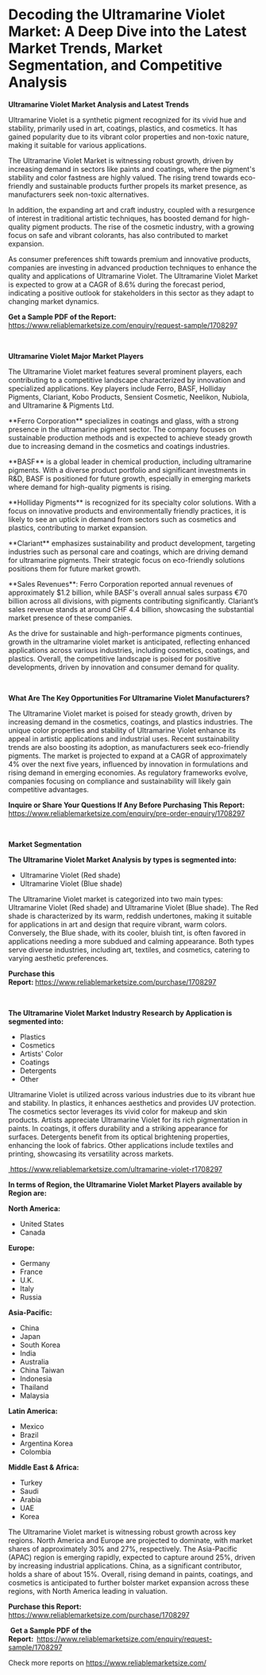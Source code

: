 <p><h1>Decoding the Ultramarine Violet Market: A Deep Dive into the Latest Market Trends, Market Segmentation, and Competitive Analysis</h1></p><p><strong>Ultramarine Violet Market Analysis and Latest Trends</strong></p>
<p><p>Ultramarine Violet is a synthetic pigment recognized for its vivid hue and stability, primarily used in art, coatings, plastics, and cosmetics. It has gained popularity due to its vibrant color properties and non-toxic nature, making it suitable for various applications. </p><p>The Ultramarine Violet Market is witnessing robust growth, driven by increasing demand in sectors like paints and coatings, where the pigment's stability and color fastness are highly valued. The rising trend towards eco-friendly and sustainable products further propels its market presence, as manufacturers seek non-toxic alternatives.</p><p>In addition, the expanding art and craft industry, coupled with a resurgence of interest in traditional artistic techniques, has boosted demand for high-quality pigment products. The rise of the cosmetic industry, with a growing focus on safe and vibrant colorants, has also contributed to market expansion.</p><p>As consumer preferences shift towards premium and innovative products, companies are investing in advanced production techniques to enhance the quality and applications of Ultramarine Violet. The Ultramarine Violet Market is expected to grow at a CAGR of 8.6% during the forecast period, indicating a positive outlook for stakeholders in this sector as they adapt to changing market dynamics.</p></p>
<p><strong>Get a Sample PDF of the Report:&nbsp;</strong> <a href="https://www.reliablemarketsize.com/enquiry/request-sample/1708297?utm_campaign=2210&utm_medium=2&utm_source=Github&utm_content=ia&utm_term=30012025&utm_id=ultramarine-violet">https://www.reliablemarketsize.com/enquiry/request-sample/1708297</a></p>
<p>&nbsp;</p>
<p><strong>Ultramarine Violet Major Market Players</strong></p>
<p><p>The Ultramarine Violet market features several prominent players, each contributing to a competitive landscape characterized by innovation and specialized applications. Key players include Ferro, BASF, Holliday Pigments, Clariant, Kobo Products, Sensient Cosmetic, Neelikon, Nubiola, and Ultramarine & Pigments Ltd.</p><p>**Ferro Corporation** specializes in coatings and glass, with a strong presence in the ultramarine pigment sector. The company focuses on sustainable production methods and is expected to achieve steady growth due to increasing demand in the cosmetics and coatings industries.</p><p>**BASF** is a global leader in chemical production, including ultramarine pigments. With a diverse product portfolio and significant investments in R&D, BASF is positioned for future growth, especially in emerging markets where demand for high-quality pigments is rising.</p><p>**Holliday Pigments** is recognized for its specialty color solutions. With a focus on innovative products and environmentally friendly practices, it is likely to see an uptick in demand from sectors such as cosmetics and plastics, contributing to market expansion.</p><p>**Clariant** emphasizes sustainability and product development, targeting industries such as personal care and coatings, which are driving demand for ultramarine pigments. Their strategic focus on eco-friendly solutions positions them for future market growth.</p><p>**Sales Revenues**: Ferro Corporation reported annual revenues of approximately $1.2 billion, while BASF's overall annual sales surpass €70 billion across all divisions, with pigments contributing significantly. Clariant’s sales revenue stands at around CHF 4.4 billion, showcasing the substantial market presence of these companies.</p><p>As the drive for sustainable and high-performance pigments continues, growth in the ultramarine violet market is anticipated, reflecting enhanced applications across various industries, including cosmetics, coatings, and plastics. Overall, the competitive landscape is poised for positive developments, driven by innovation and consumer demand for quality.</p></p>
<p>&nbsp;</p>
<p><strong>What Are The Key Opportunities For Ultramarine Violet Manufacturers?</strong></p>
<p><p>The Ultramarine Violet market is poised for steady growth, driven by increasing demand in the cosmetics, coatings, and plastics industries. The unique color properties and stability of Ultramarine Violet enhance its appeal in artistic applications and industrial uses. Recent sustainability trends are also boosting its adoption, as manufacturers seek eco-friendly pigments. The market is projected to expand at a CAGR of approximately 4% over the next five years, influenced by innovation in formulations and rising demand in emerging economies. As regulatory frameworks evolve, companies focusing on compliance and sustainability will likely gain competitive advantages.</p></p>
<p><strong>Inquire or Share Your Questions If Any Before Purchasing This Report:</strong> <a href="https://www.reliablemarketsize.com/enquiry/pre-order-enquiry/1708297?utm_campaign=2210&utm_medium=2&utm_source=Github&utm_content=ia&utm_term=30012025&utm_id=ultramarine-violet">https://www.reliablemarketsize.com/enquiry/pre-order-enquiry/1708297</a></p>
<p>&nbsp;</p>
<p><strong>Market Segmentation</strong></p>
<p><strong>The Ultramarine Violet Market Analysis by types is segmented into:</strong></p>
<p><ul><li>Ultramarine Violet (Red shade)</li><li>Ultramarine Violet (Blue shade)</li></ul></p>
<p><p>The Ultramarine Violet market is categorized into two main types: Ultramarine Violet (Red shade) and Ultramarine Violet (Blue shade). The Red shade is characterized by its warm, reddish undertones, making it suitable for applications in art and design that require vibrant, warm colors. Conversely, the Blue shade, with its cooler, bluish tint, is often favored in applications needing a more subdued and calming appearance. Both types serve diverse industries, including art, textiles, and cosmetics, catering to varying aesthetic preferences.</p></p>
<p><strong>Purchase this Report:&nbsp;</strong><a href="https://www.reliablemarketsize.com/purchase/1708297?utm_campaign=2210&utm_medium=2&utm_source=Github&utm_content=ia&utm_term=30012025&utm_id=ultramarine-violet">https://www.reliablemarketsize.com/purchase/1708297</a></p>
<p>&nbsp;</p>
<p><strong>The Ultramarine Violet Market Industry Research by Application is segmented into:</strong></p>
<p><ul><li>Plastics</li><li>Cosmetics</li><li>Artists' Color</li><li>Coatings</li><li>Detergents</li><li>Other</li></ul></p>
<p><p>Ultramarine Violet is utilized across various industries due to its vibrant hue and stability. In plastics, it enhances aesthetics and provides UV protection. The cosmetics sector leverages its vivid color for makeup and skin products. Artists appreciate Ultramarine Violet for its rich pigmentation in paints. In coatings, it offers durability and a striking appearance for surfaces. Detergents benefit from its optical brightening properties, enhancing the look of fabrics. Other applications include textiles and printing, showcasing its versatility across markets.</p></p>
<p><a href="https://www.reliablemarketsize.com/ultramarine-violet-r1708297?utm_campaign=2210&utm_medium=2&utm_source=Github&utm_content=ia&utm_term=30012025&utm_id=ultramarine-violet">&nbsp;https://www.reliablemarketsize.com/ultramarine-violet-r1708297</a></p>
<p><strong>In terms of Region, the Ultramarine Violet Market Players available by Region are:</strong></p>
<p>
    <p> <strong> North America: </strong>
        <ul>
            <li>United States</li>
            <li>Canada</li>
        </ul>
        </p> 
    <p> <strong> Europe: </strong>
        <ul>
            <li>Germany</li>
            <li>France</li>
            <li>U.K.</li>
            <li>Italy</li>
            <li>Russia</li>
        </ul>
        </p> 
    <p> <strong> Asia-Pacific: </strong>
        <ul>
            <li>China</li>
            <li>Japan</li>
            <li>South Korea</li>
            <li>India</li>
            <li>Australia</li>
            <li>China Taiwan</li>
            <li>Indonesia</li>
            <li>Thailand</li>
            <li>Malaysia</li>
        </ul>
        </p> 
    <p> <strong> Latin America: </strong>
        <ul>
            <li>Mexico</li>
            <li>Brazil</li>
            <li>Argentina Korea</li>
            <li>Colombia</li>
        </ul>
        </p> 
    <p> <strong> Middle East & Africa: </strong>
        <ul>
            <li>Turkey</li>
            <li>Saudi</li>
            <li>Arabia</li>
            <li>UAE</li>
            <li>Korea</li>
        </ul>
    </p>
    </p>
<p><p>The Ultramarine Violet market is witnessing robust growth across key regions. North America and Europe are projected to dominate, with market shares of approximately 30% and 27%, respectively. The Asia-Pacific (APAC) region is emerging rapidly, expected to capture around 25%, driven by increasing industrial applications. China, as a significant contributor, holds a share of about 15%. Overall, rising demand in paints, coatings, and cosmetics is anticipated to further bolster market expansion across these regions, with North America leading in valuation.</p></p>
<p><strong>Purchase this Report: </strong><a href="https://www.reliablemarketsize.com/purchase/1708297?utm_campaign=2210&utm_medium=2&utm_source=Github&utm_content=ia&utm_term=30012025&utm_id=ultramarine-violet">https://www.reliablemarketsize.com/purchase/1708297</a></p>
<p>&nbsp;<strong>Get a Sample PDF of the Report:&nbsp;&nbsp;</strong><a href="https://www.reliablemarketsize.com/enquiry/request-sample/1708297?utm_campaign=2210&utm_medium=2&utm_source=Github&utm_content=ia&utm_term=30012025&utm_id=ultramarine-violet">https://www.reliablemarketsize.com/enquiry/request-sample/1708297</a></p>
<p><strong></strong></p>
<p>Check more reports on <a href="https://www.reliablemarketsize.com/?utm_campaign=2210&utm_medium=2&utm_source=Github&utm_content=ia&utm_term=30012025&utm_id=ultramarine-violet">https://www.reliablemarketsize.com/</a></p>